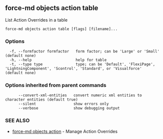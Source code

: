 ## force-md objects action table

List Action Overrides in a table

```
force-md objects action table [flags] [filename]...
```

### Options

```
  -f, --formfactor formfactor   form factor; can be 'Large' or 'Small' (default none)
  -h, --help                    help for table
  -t, --type type               type; can be 'Default', 'FlexiPage', 'LightningComponent', 'Scontrol', 'Standard', or 'Visualforce' (default none)
```

### Options inherited from parent commands

```
      --convert-xml-entities   convert numeric xml entities to character entities (default true)
      --silent                 show errors only
      --verbose                show debugging output
```

### SEE ALSO

* [force-md objects action](force-md_objects_action.md)	 - Manage Action Overrides 

